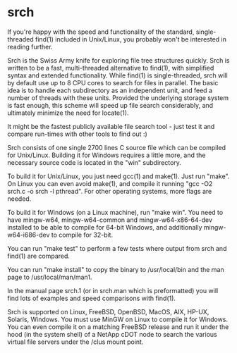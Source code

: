 # srch

If you're happy with the speed and functionality of the standard, single-threaded find(1) included in Unix/Linux, you probably won't be interested in reading further.

Srch is the Swiss Army knife for exploring file tree structures quickly. Srch is written to be a fast, multi-threaded alternative to find(1), with simplified syntax and extended functionality.  While  find(1)  is  single-threaded, srch will by default use up to 8 CPU cores to search for files in parallel.  The basic idea is to handle each subdirectory as an independent unit, and feed a number of threads with these units.  Provided the underlying storage system is fast enough, this scheme will speed up file search considerably, and ultimately minimize the need for locate(1).

It might be the fastest publicly available file search tool - just test it and compare run-times with other tools to find out :)

Srch consists of one single 2700 lines C source file which can be compiled for Unix/Linux.  Building it for Windows requires a little more, and the necessary source code is located in the "win" subdirectory.

To build it for Unix/Linux, you just need gcc(1) and make(1).  Just run "make".  On Linux you can even avoid make(1), and compile it running "gcc -O2 srch.c -o srch -l pthread".  For other operating systems, more flags are needed.

To build it for Windows (on a Linux machine), run "make win".  You need to have mingw-w64, mingw-w64-common and mingw-w64-x86-64-dev installed to be able to compile for 64-bit Windows, and additionally mingw-w64-i686-dev to compile for 32-bit.

You can run "make test" to perform a few tests where output from srch and find(1) are compared.

You can run "make install" to copy the binary to /usr/local/bin and the man page to /usr/local/man/man1.

In the manual page srch.1 (or in srch.man which is preformatted) you will find lots of examples and speed comparisons with find(1).

Srch is supported on Linux, FreeBSD, OpenBSD, MacOS, AIX, HP-UX, Solaris, Windows.  You must use MinGW on Linux to compile it for Windows.  You can even compile it on a matching FreeBSD release and run it under the hood (in the system shell) of a NetApp cDOT node to search the various virtual file servers under the /clus mount point.
